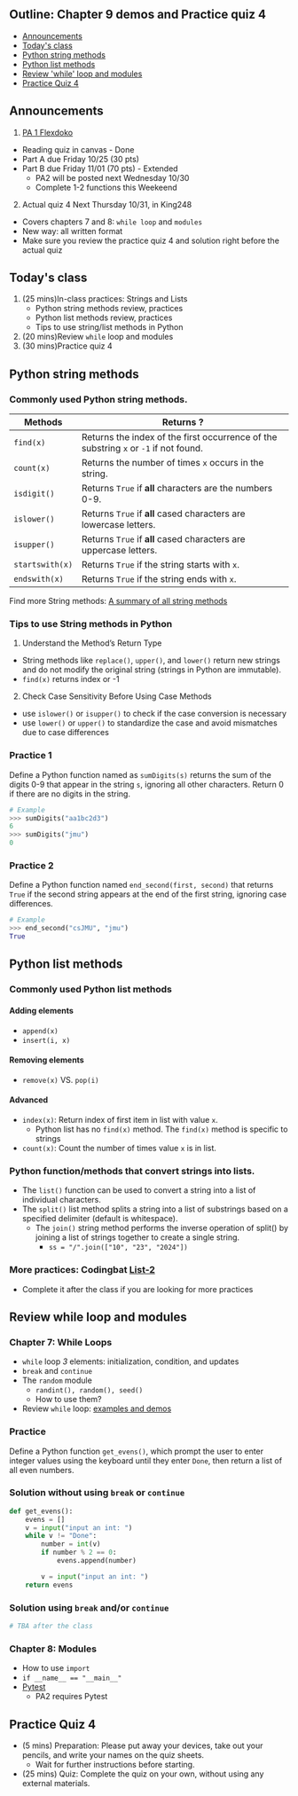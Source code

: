## Outline: Chapter 9 demos and Practice quiz 4

- [Announcements](#announcements)
- [Today's class](#todays-class)
- [Python string methods](#practices-python-string-methods)
- [Python list methods](#practices-python-list-methods)
- [Review 'while' loop and modules](#review-while-loop-and-modules)
- [Practice Quiz 4](#practice-quiz-4)

## Announcements
1. [PA 1 Flexdoko](https://w3.cs.jmu.edu/cs149/f24/pa/pa1/)
- Reading quiz in canvas - Done
- Part A due Friday 10/25 (30 pts)
- Part B due Friday 11/01 (70 pts) - Extended
  - PA2 will be posted next Wednesday 10/30
  - Complete 1-2 functions this Weekeend
2. Actual quiz 4 Next Thursday 10/31, in King248
- Covers chapters 7 and 8: `while loop` and `modules`
- New way: all written format
- Make sure you review the practice quiz 4 and solution right before the actual quiz


## Today's class
1. (25 mins)In-class practices: Strings and Lists
   - Python string methods review, practices
   - Python list methods review, practices
   - Tips to use string/list methods in Python
2. (20 mins)Review `while` loop and modules
3. (30 mins)Practice quiz 4

## Python string methods
### Commonly used Python string methods.

| Methods	      | Returns ?	|
| -----------   | --------------- |
|`find(x)`      | Returns the index of the first occurrence of the substring `x` or `-1` if not found. |
|`count(x)`     | Returns the number of times `x` occurs in the string. |
|`isdigit()`    | Returns `True` if **all** characters are the numbers 0-9.|
|`islower()`    | Returns `True` if **all** cased characters are lowercase letters.|
|`isupper()`    | Returns `True` if **all** cased characters are uppercase letters.|
|`startswith(x)`| Returns `True` if the string starts with `x`.|
|`endswith(x)`  | Returns `True` if the string ends with `x`.|

Find more String methods: [A summary of all string methods](https://docs.python.org/3/library/stdtypes.html#string-methods)

### Tips to use String methods in Python
1. Understand the Method’s Return Type
- String methods like `replace()`, `upper()`, and `lower()` return new strings and do not modify the original string (strings in Python are immutable).
- `find(x)` returns index or -1
2. Check Case Sensitivity Before Using Case Methods
- use `islower()` or `isupper()` to check if the case conversion is necessary
- use `lower()` or `upper()` to standardize the case and avoid mismatches due to case differences

### Practice 1
Define a Python function named as `sumDigits(s)` returns the sum of the digits 0-9 that appear in the string `s`, ignoring all other characters. Return 0 if there are no digits in the string.

```py
# Example
>>> sumDigits("aa1bc2d3")
6
>>> sumDigits("jmu")
0
```

### Practice 2
Define a Python function named `end_second(first, second)` that returns `True` if the second string appears at the end of the first string, ignoring case differences.

```py
# Example
>>> end_second("csJMU", "jmu")
True
```

## Python list methods
### Commonly used Python list methods
#### Adding elements
- `append(x)`
- `insert(i, x)`
#### Removing elements
- `remove(x)` VS. `pop(i)`
#### Advanced
- `index(x)`: Return index of first item in list with value `x`.
  - Python list has no `find(x)` method. The `find(x)` method is specific to strings
- `count(x)`: Count the number of times value `x` is in list.

### Python function/methods that convert strings into lists.
- The `list()` function can be used to convert a string into a list of individual characters.
- The `split()` list method splits a string into a list of substrings based on a specified delimiter (default is whitespace).
  - The `join()` string method performs the inverse operation of split() by joining a list of strings together to create a single string.
    - `ss = "/".join(["10", "23", "2024"])`

### More practices: Codingbat [List-2](https://codingbat.com/python/List-2)
- Complete it after the class if you are looking for more practices

## Review while loop and modules
### Chapter 7: While Loops
-  `while` loop *3* elements: initialization, condition, and updates
-  `break` and `continue`
-  The `random` module
   -  `randint(), random(), seed()`
   -  How to use them?
-  Review `while` loop: [examples and demos](https://duanzhuojun.github.io/cs149_Fa24_Duan/chapter_7_preview.html#demo-while-loop)

### Practice
Define a Python function `get_evens()`, which prompt the user to enter integer values using the keyboard until they enter `Done`, then return a list of all even numbers.

### Solution without using `break` or `continue`

```python
def get_evens():
    evens = []
    v = input("input an int: ")
    while v != "Done":
        number = int(v)
        if number % 2 == 0:
            evens.append(number)

        v = input("input an int: ")
    return evens
```

### Solution using `break` and/or `continue`

```python
# TBA after the class
```
### Chapter 8: Modules
- How to use `import`
- `if __name__ == "__main__"`
- [Pytest](https://w3.cs.jmu.edu/cs149/f24/info/pytest/)
  - PA2 requires Pytest

## Practice Quiz 4

- (5 mins) Preparation: Please put away your devices, take out your pencils, and write your names on the quiz sheets.
  - Wait for further instructions before starting.
- (25 mins) Quiz: Complete the quiz on your own, without using any external materials.
